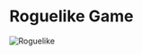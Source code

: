 # Roguelike Game

![Roguelike](https://user-images.githubusercontent.com/27747604/124528060-a3c46480-dddd-11eb-915a-7c00fb10d0f8.gif)

 
